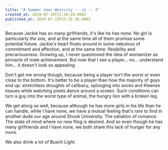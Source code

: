 ```yaml
---
title: "A Summer near Westcity -- v2 -- 3"
created_at: 2019-07-19T21:59:28.000Z
published_at: 2019-07-19T22:31:36.000Z
---
```

Because Jackie has so many girlfriends, it's like he has none. No girl is particularly _the one,_ and at the same time all of them promise some potential future. Jackie's heart floats around in some nebulous of commitment and affection, and at the same time: flexibility and precariousness. Growing up, I never questioned the idea of womanizer as pinnacle of male achievement. But now that I see a player... no... understand him... it doesn't look so appealing.

  

Don't get me wrong though, because being a player isn't the worst or even close to the bottom. It's better to be a player than how the majority of guys end up: stretchless droughts of celibacy, splooging into socks and Kleenex tissues while watching pixels dance around a screen. Such conditions can turn a guy into the worst type of animal, the hungry lion with a broken leg.

  

We get along so well, because although he has more girls in his life than he can handle, while I have none, we have a mutual feeling that's rare to find in another dude our age around Shook University. The satiation of romance. The state of mind where no new fling is desired. And so even though he has many girlfriends and I have none, we both share this lack of hunger for any more.

  

We also drink a lot of Busch Light.
